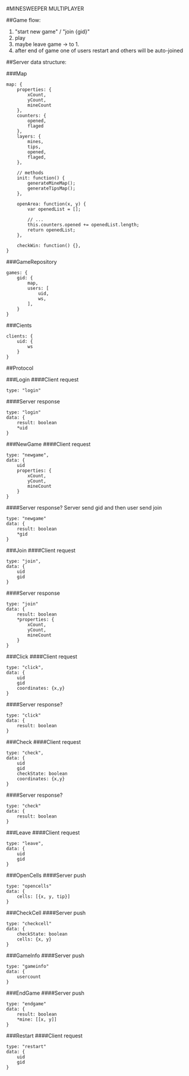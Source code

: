#MINESWEEPER MULTIPLAYER

##Game flow:
1. "start new game" / "join {gid}" 
2. play
3. maybe leave game -> to 1.
4. after end of game one of users restart and others will be auto-joined


##Server data structure:

###Map
```
map: {
	properties: {
		xCount, 
		yCount, 
		mineCount
	},
	counters: {
		opened,
		flaged
	},
	layers: {
		mines,
		tips,
		opened,
		flaged,
	},

	// methods
	init: function() {
		generateMineMap();
		generateTipsMap();
	},

	openArea: function(x, y) {
		var openedList = [];

		// ...
		this.counters.opened += openedList.length;
		return openedList;
	},

	checkWin: function() {},
}
```

###GameRepository
```
games: {
	gid: {
		map,
		users: [
			uid, 
			ws,
		],
	}
}
```

###Cients
```
clients: {
	uid: {
		ws
	}
}
```


##Protocol

###Login
####Client request
```
type: "login"
```
####Server response
```
type: "login"
data: {
	result: boolean
	*uid
}
```

###NewGame
####Client request
```
type: "newgame",
data: {
	uid
	properties: {
		xCount, 
		yCount, 
		mineCount
	}
}
```
####Server response? Server send gid and then user send join
```
type: "newgame"
data: {
	result: boolean
	*gid
}
```

###Join
####Client request
```
type: "join",
data: {
	uid
	gid
}
```
####Server response
```
type: "join"
data: {
	result: boolean
	*properties: {
		xCount, 
		yCount, 
		mineCount
	}
}
```

###Click
####Client request
```
type: "click",
data: {
	uid
	gid
	coordinates: {x,y}
}
```
####Server response?
```
type: "click"
data: {
	result: boolean
}
```

###Check
####Client request
```
type: "check",
data: {
	uid
	gid
	checkState: boolean
	coordinates: {x,y}
}
```
####Server response?
```
type: "check"
data: {
	result: boolean
}
```

###Leave
####Client request
```
type: "leave",
data: {
	uid
	gid
}
```

###OpenCells
####Server push
```
type: "opencells"
data: {
	cells: [{x, y, tip}]
}
```

###CheckCell
####Server push
```
type: "checkcell"
data: {
	checkState: boolean
	cells: {x, y}
}
```

###GameInfo
####Server push
```
type: "gameinfo"
data: {
	usercount
}
```

###EndGame
####Server push
```
type: "endgame"
data: {
	result: boolean
	*mine: [[x, y]]
}
```

###Restart
####Client request
```
type: "restart"
data: {
	uid
	gid
}
```
